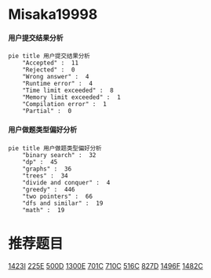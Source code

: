 # Misaka19998

<!-- tabs:start -->



#### **用户提交结果分析**

```mermaid
pie title 用户提交结果分析
    "Accepted" :  11
    "Rejected" :  0
    "Wrong answer" :  4
    "Runtime error" :  4
    "Time limit exceeded" :  8
    "Memory limit exceeded" :  1
    "Compilation error" :  1
    "Partial" :  0
```

#### **用户做题类型偏好分析**

```mermaid
pie title 用户做题类型偏好分析
    "binary search" :  32
    "dp" :  45
    "graphs" :  36
    "trees" :  34
    "divide and conquer" :  4
    "greedy" :  446
    "two pointers" :  66
    "dfs and similar" :  19
    "math" :  19
```



<!-- tabs:end -->
# 推荐题目
[1423I](https://codeforces.com/contest/1423/problem/I)
[225E](https://codeforces.com/contest/225/problem/E)
[500D](https://codeforces.com/contest/500/problem/D)
[1300E](https://codeforces.com/contest/1300/problem/E)
[701C](https://codeforces.com/contest/701/problem/C)
[710C](https://codeforces.com/contest/710/problem/C)
[516C](https://codeforces.com/contest/516/problem/C)
[827D](https://codeforces.com/contest/827/problem/D)
[1496F](https://codeforces.com/contest/1496/problem/F)
[1482C](https://codeforces.com/contest/1482/problem/C)
